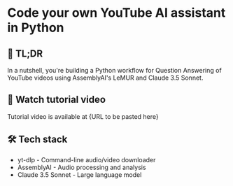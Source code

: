 # Code your own YouTube AI assistant in Python

## 📜 TL;DR
In a nutshell, you're building a Python workflow for Question Answering of YouTube videos using AssemblyAI's LeMUR and Claude 3.5 Sonnet.

## 🍿 Watch tutorial video
Tutorial video is available at {URL to be pasted here}

## 🛠️ Tech stack
- yt-dlp - Command-line audio/video downloader
- AssemblyAI - Audio processing and analysis
- Claude 3.5 Sonnet - Large language model
